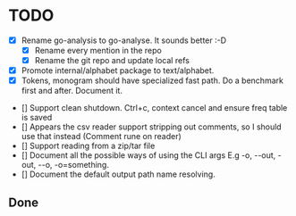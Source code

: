 # TODO

-   [x] Rename go-analysis to go-analyse. It sounds better :-D
    -   [x] Rename every mention in the repo
    -   [x] Rename the git repo and update local refs
-   [x] Promote internal/alphabet package to text/alphabet.
-   [x] Tokens, monogram should have specialized fast path. Do a benchmark first and after. Document it.
-   [] Support clean shutdown. Ctrl+c, context cancel and ensure freq table is saved
-   [] Appears the csv reader support stripping out comments, so I should use that instead (Comment rune on reader)
-   [] Support reading from a zip/tar file
-   [] Document all the possible ways of using the CLI args E.g -o, --out, -out, --o, -o=something.
-   [] Document the default output path name resolving.

## Done
